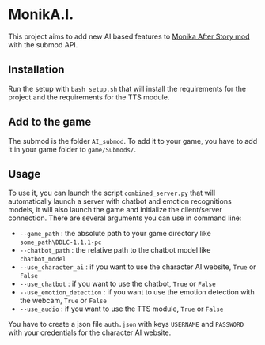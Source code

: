 # MonikA.I.

This project aims to add new AI based features to [Monika After Story mod](https://github.com/Monika-After-Story/MonikaModDev) with the submod API.

## Installation

Run the setup with ```bash setup.sh``` that will install the requirements for the project and the requirements for the TTS module.

## Add to the game

The submod is the folder `AI_submod`. To add it to your game, you have to add it in your game folder to `game/Submods/`.

## Usage

To use it, you can launch the script `combined_server.py` that will automatically launch a server with chatbot and emotion recognitions models, it will also launch the game and initialize the client/server connection. 
There are several arguments you can use in command line:
- `--game_path` : the absolute path to your game directory like `some_path\DDLC-1.1.1-pc`
- `--chatbot_path` : the relative path to the chatbot model like `chatbot_model`
- `--use_character_ai` : if you want to use the character AI website, `True` or `False`
- `--use_chatbot` : if you want to use the chatbot, `True` or `False`
- `--use_emotion_detection` : if you want to use the emotion detection with the webcam, `True` or `False`
- `--use_audio` : if you want to use the TTS module, `True` or `False`

You have to create a json file `auth.json` with keys `USERNAME` and `PASSWORD` with your credentials for the character AI website.


